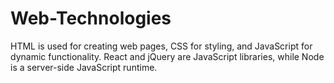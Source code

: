 # Web-Technologies
HTML is used for creating web pages, CSS for styling, and JavaScript for dynamic functionality. React and jQuery are JavaScript libraries, while Node is a server-side JavaScript runtime.
